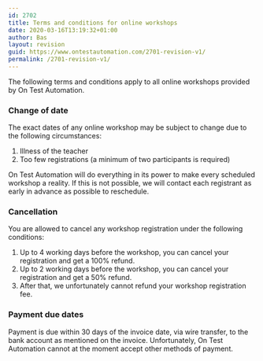 ```yaml
---
id: 2702
title: Terms and conditions for online workshops
date: 2020-03-16T13:19:32+01:00
author: Bas
layout: revision
guid: https://www.ontestautomation.com/2701-revision-v1/
permalink: /2701-revision-v1/
---
```

The following terms and conditions apply to all online workshops provided by On Test Automation.

### Change of date

The exact dates of any online workshop may be subject to change due to the following circumstances:

  1. Illness of the teacher
  2. Too few registrations (a minimum of two participants is required)

On Test Automation will do everything in its power to make every scheduled workshop a reality. If this is not possible, we will contact each registrant as early in advance as possible to reschedule.

### Cancellation

You are allowed to cancel any workshop registration under the following conditions:

  1. Up to 4 working days before the workshop, you can cancel your registration and get a 100% refund.
  2. Up to 2 working days before the workshop, you can cancel your registration and get a 50% refund.
  3. After that, we unfortunately cannot refund your workshop registration fee.

### Payment due dates

Payment is due within 30 days of the invoice date, via wire transfer, to the bank account as mentioned on the invoice. Unfortunately, On Test Automation cannot at the moment accept other methods of payment.
